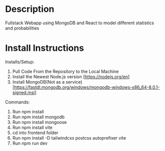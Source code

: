 # Description
Fullstack Webapp using MongoDB and React to model different statistics and probabilities

# Install Instructions

  Installs/Setup:
1. Pull Code From the Repository to the Local Machine
2. Install the Newest Node.js version [https://nodejs.org/en]
3. Install MongoDB(Not as a service) [https://fastdl.mongodb.org/windows/mongodb-windows-x86_64-8.0.1-signed.msi]

  Commands:
1. Run npm install
2. Run npm install mongodb
3. Run npm install mongoose 
4. Run npm install vite
5. cd into frontend folder
6. Run npm install -D tailwindcss postcss autoprefixer vite
7. Run npm run dev 

